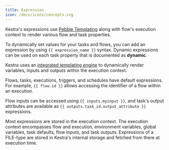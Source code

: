 ```yaml
---
title: Expression
icon: /docs/icons/concepts.svg
---
```


Kestra's expressions use [Pebble Templating](https://pebbletemplates.io/) along with flow's execution context to render various flow and task properties.

To dynamically set values for your tasks and flows, you can add an expression by using `{{ expression_name }}` syntax. Dynamic expressions can be used on each task property that is documented as **dynamic**.

Kestra uses an [integrated templating engine](../06.pebble.md) to dynamically render variables, inputs and outputs within the execution context.

Flows, tasks, executions, triggers, and schedules have default expressions. For example, `{{ flow.id }}` allows accessing the identifier of a flow within an execution.

Flow inputs can be accessed using `{{ inputs.myinput }}`, and task's output attributes are available as `{{ outputs.task_id.output_attribute }}` expressions.

Most expressions are stored in the execution context. The execution context encompasses flow and execution, environment variables, global variables, task defaults, flow inputs, and task outputs. Expressions of a FILE-type are stored in Kestra's internal storage and fetched from there at execution time.

<ChildTableOfContents :max="1" />
